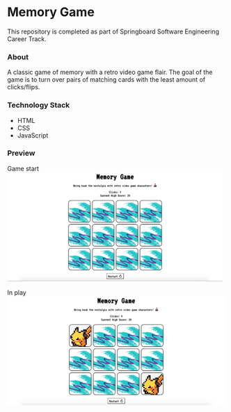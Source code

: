 # Memory Game
This repository is completed as part of Springboard Software Engineering Career Track.

### About
A classic game of memory with a retro video game flair. The goal of the game is to turn over pairs of matching cards with the least amount of clicks/flips.

### Technology Stack
* HTML
* CSS
* JavaScript

### Preview
Game start   
<img src="/screenshots/home-updated.png" alt="Memory Game main" width="auto" height="250px">  
  
In play  
<img src="/screenshots/play-updated.png" alt="Memory Game in play" width="auto" height="250px">

